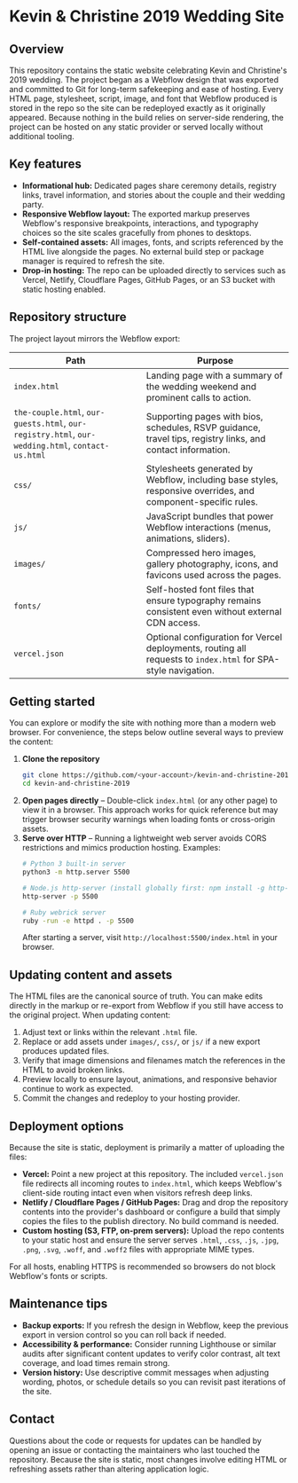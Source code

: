 # Kevin & Christine 2019 Wedding Site

## Overview
This repository contains the static website celebrating Kevin and Christine's 2019 wedding. The project began as a Webflow design that was exported and committed to Git for long-term safekeeping and ease of hosting. Every HTML page, stylesheet, script, image, and font that Webflow produced is stored in the repo so the site can be redeployed exactly as it originally appeared. Because nothing in the build relies on server-side rendering, the project can be hosted on any static provider or served locally without additional tooling.

## Key features
- **Informational hub:** Dedicated pages share ceremony details, registry links, travel information, and stories about the couple and their wedding party.
- **Responsive Webflow layout:** The exported markup preserves Webflow's responsive breakpoints, interactions, and typography choices so the site scales gracefully from phones to desktops.
- **Self-contained assets:** All images, fonts, and scripts referenced by the HTML live alongside the pages. No external build step or package manager is required to refresh the site.
- **Drop-in hosting:** The repo can be uploaded directly to services such as Vercel, Netlify, Cloudflare Pages, GitHub Pages, or an S3 bucket with static hosting enabled.

## Repository structure
The project layout mirrors the Webflow export:

| Path | Purpose |
| --- | --- |
| `index.html` | Landing page with a summary of the wedding weekend and prominent calls to action. |
| `the-couple.html`, `our-guests.html`, `our-registry.html`, `our-wedding.html`, `contact-us.html` | Supporting pages with bios, schedules, RSVP guidance, travel tips, registry links, and contact information. |
| `css/` | Stylesheets generated by Webflow, including base styles, responsive overrides, and component-specific rules. |
| `js/` | JavaScript bundles that power Webflow interactions (menus, animations, sliders). |
| `images/` | Compressed hero images, gallery photography, icons, and favicons used across the pages. |
| `fonts/` | Self-hosted font files that ensure typography remains consistent even without external CDN access. |
| `vercel.json` | Optional configuration for Vercel deployments, routing all requests to `index.html` for SPA-style navigation. |

## Getting started
You can explore or modify the site with nothing more than a modern web browser. For convenience, the steps below outline several ways to preview the content:

1. **Clone the repository**
   ```bash
   git clone https://github.com/<your-account>/kevin-and-christine-2019.git
   cd kevin-and-christine-2019
   ```
2. **Open pages directly** – Double-click `index.html` (or any other page) to view it in a browser. This approach works for quick reference but may trigger browser security warnings when loading fonts or cross-origin assets.
3. **Serve over HTTP** – Running a lightweight web server avoids CORS restrictions and mimics production hosting. Examples:
   ```bash
   # Python 3 built-in server
   python3 -m http.server 5500

   # Node.js http-server (install globally first: npm install -g http-server)
   http-server -p 5500

   # Ruby webrick server
   ruby -run -e httpd . -p 5500
   ```
   After starting a server, visit `http://localhost:5500/index.html` in your browser.

## Updating content and assets
The HTML files are the canonical source of truth. You can make edits directly in the markup or re-export from Webflow if you still have access to the original project. When updating content:

1. Adjust text or links within the relevant `.html` file.
2. Replace or add assets under `images/`, `css/`, or `js/` if a new export produces updated files.
3. Verify that image dimensions and filenames match the references in the HTML to avoid broken links.
4. Preview locally to ensure layout, animations, and responsive behavior continue to work as expected.
5. Commit the changes and redeploy to your hosting provider.

## Deployment options
Because the site is static, deployment is primarily a matter of uploading the files:

- **Vercel:** Point a new project at this repository. The included `vercel.json` file redirects all incoming routes to `index.html`, which keeps Webflow's client-side routing intact even when visitors refresh deep links.
- **Netlify / Cloudflare Pages / GitHub Pages:** Drag and drop the repository contents into the provider's dashboard or configure a build that simply copies the files to the publish directory. No build command is needed.
- **Custom hosting (S3, FTP, on-prem servers):** Upload the repo contents to your static host and ensure the server serves `.html`, `.css`, `.js`, `.jpg`, `.png`, `.svg`, `.woff`, and `.woff2` files with appropriate MIME types.

For all hosts, enabling HTTPS is recommended so browsers do not block Webflow's fonts or scripts.

## Maintenance tips
- **Backup exports:** If you refresh the design in Webflow, keep the previous export in version control so you can roll back if needed.
- **Accessibility & performance:** Consider running Lighthouse or similar audits after significant content updates to verify color contrast, alt text coverage, and load times remain strong.
- **Version history:** Use descriptive commit messages when adjusting wording, photos, or schedule details so you can revisit past iterations of the site.

## Contact
Questions about the code or requests for updates can be handled by opening an issue or contacting the maintainers who last touched the repository. Because the site is static, most changes involve editing HTML or refreshing assets rather than altering application logic.


